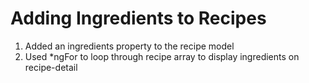 # Adding Ingredients to Recipes
01. Added an ingredients property to the recipe model
02. Used *ngFor to loop through recipe array to display ingredients on recipe-detail